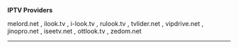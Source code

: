 **IPTV Providers**

melord.net , ilook.tv , i-look.tv , rulook.tv , tvlider.net , vipdrive.net , jinopro.net , iseetv.net , ottlook.tv , zedom.net

___

